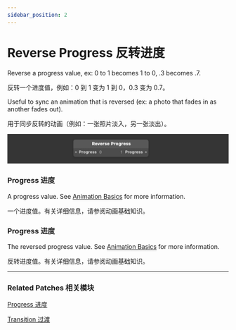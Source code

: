 ```yaml
---
sidebar_position: 2
---
```


# Reverse Progress 反转进度

Reverse a progress value, ex: 0 to 1 becomes 1 to 0, .3 becomes .7.

反转一个进度值，例如：0 到 1 变为 1 到 0，0.3 变为 0.7。

Useful to sync an animation that is reversed (ex: a photo that fades in as another fades out).

用于同步反转的动画（例如：一张照片淡入，另一张淡出）。

![Image](./../../../static/img/docs/Utility/reverse-progress.png)

### Progress 进度

A progress value. See [Animation Basics](./../Patch%20Editor/Animations.md) for more information.

一个进度值。有关详细信息，请参阅动画基础知识。

### Progress 进度

The reversed progress value. See [Animation Basics](./../Patch%20Editor/Animations.md) for more information.

反转进度值。有关详细信息，请参阅动画基础知识。

------

### Related Patches 相关模块

[Progress 进度](./Progress.md)

[Transition 过渡](./Transition.md)
